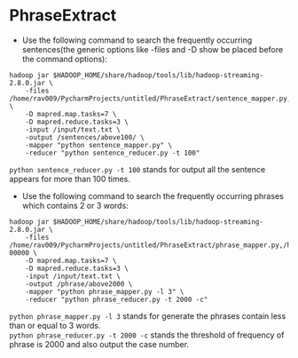 # PhraseExtract

- Use the following command to search the frequently occurring sentences(the generic options like -files and -D show be placed before the command options):

```
hadoop jar $HADOOP_HOME/share/hadoop/tools/lib/hadoop-streaming-2.8.0.jar \
	-files /home/rav009/PycharmProjects/untitled/PhraseExtract/sentence_mapper.py,/home/rav009/PycharmProjects/untitled/PhraseExtract/sentence_reducer.py \
	-D mapred.map.tasks=7 \
	-D mapred.reduce.tasks=3 \
	-input /input/text.txt \
	-output /sentences/above100/ \
	-mapper "python sentence_mapper.py" \
	-reducer "python sentence_reducer.py -t 100"
```

`python sentence_reducer.py -t 100` stands for output all the sentence appears for more than 100 times.


- Use the following command to search the frequently occurring phrases which contains 2 or 3 words:

```
hadoop jar $HADOOP_HOME/share/hadoop/tools/lib/hadoop-streaming-2.8.0.jar \
	-files /home/rav009/PycharmProjects/untitled/PhraseExtract/phrase_mapper.py,/home/rav009/PycharmProjects/untitled/PhraseExtract/phrase_reducer.py,hdfs://127.0.0.1:9000/sentences/above100/part-00000 \
	-D mapred.map.tasks=7 \
	-D mapred.reduce.tasks=3 \
	-input /input/text.txt \
	-output /phrase/above2000 \
	-mapper "python phrase_mapper.py -l 3" \
	-reducer "python phrase_reducer.py -t 2000 -c"
```

`python phrase_mapper.py -l 3` stands for generate the phrases contain less than or equal to 3 words.  
`python phrase_reducer.py -t 2000 -c` stands the threshold of frequency of phrase is 2000 and also output the case number.